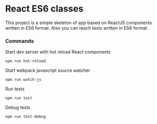 # React ES6 classes

This project is a simple skeleton of app based on ReactJS components written in ES6 format. Also you can reach tests written in ES6 format.

### Commands
Start dev server with hot reload React components
```
npm run hot-reload
```

Start webpack javascript source watcher
```
npm run watch-js
```

Run tests
``` 
npm run test
```

Debug tests
```
npm run test-debug
```
